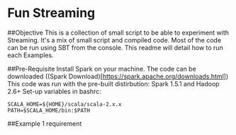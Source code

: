 # Fun Streaming
##Objective
This is a collection of small script to be able to experiment with Streaming.
It's a mix of small script and compiled code.
Most of the code can be run using SBT from the console. This readme will detail how to run each Examples.

##Pre-Requisite
Install Spark on your machine.
The code can be downloaded ((Spark Download)[https://spark.apache.org/downloads.html])
This code was run with the pre-built distirbution: Spark 1.5.1 and Hadoop 2.6+
Set-up variables in bashrc:
```
SCALA_HOME=${HOME}/scala/scala-2.x.x
PATH=$SCALA_HOME/bin:$PATH
``` 

##Example 1
requirement 
